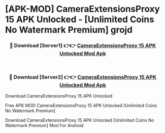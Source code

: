 # [APK-MOD] CameraExtensionsProxy 15 APK Unlocked - [Unlimited Coins No Watermark Premium] grojd



<div align="center">
<h3>🔴 Download [Server1] 👉👉 <a href="https://momento.my/?title=CameraExtensionsProxy_15_APK_Unlocked">CameraExtensionsProxy 15 APK Unlocked Mod Apk</a></h3><br>

<h3>🔴 Download [Server2] 👉👉 <a href="https://momento.my/?title=CameraExtensionsProxy_15_APK_Unlocked">CameraExtensionsProxy 15 APK Unlocked Mod Apk</a></h3>
</div>



Download CameraExtensionsProxy 15 APK Unlocked 

Free APK MOD CameraExtensionsProxy 15 APK Unlocked [Unlimited Coins No Watermark Premium]

Download CameraExtensionsProxy 15 APK Unlocked [Unlimited Coins No Watermark Premium] Mod For Android
